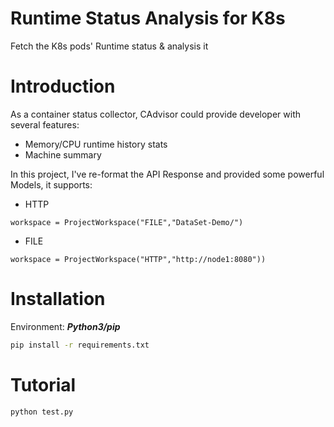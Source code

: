 # Runtime Status Analysis for K8s
Fetch the K8s pods' Runtime status & analysis it 

# Introduction
As a container status collector, CAdvisor could provide developer with several features:<br/>
 - Memory/CPU runtime history stats
 - Machine summary

In this project, I've re-format the API Response and provided some powerful Models, it supports:
 - HTTP
 ```
 workspace = ProjectWorkspace("FILE","DataSet-Demo/")
 ```
 - FILE
 ```
 workspace = ProjectWorkspace("HTTP","http://node1:8080"))
 ```

# Installation
Environment: ***Python3/pip***
```bash
pip install -r requirements.txt
```

# Tutorial
```bash
python test.py
```